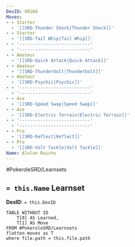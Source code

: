 ```yaml
---
DexID: 0026A
Moves:
- - Starter
  - '[[SRD-Thunder Shock|Thunder Shock]]'
- - Starter
  - '[[SRD-Tail Whip|Tail Whip]]'
- - '---------------------------'
  - '---------------------------'
- - Amateur
  - '[[SRD-Quick Attack|Quick Attack]]'
- - Amateur
  - '[[SRD-Thunderbolt|Thunderbolt]]'
- - Amateur
  - '[[SRD-Psychic|Psychic]]'
- - '---------------------------'
  - '---------------------------'
- - Ace
  - '[[SRD-Speed Swap|Speed Swap]]'
- - Ace
  - '[[SRD-Electric Terrain|Electric Terrain]]'
- - '---------------------------'
  - '---------------------------'
- - Pro
  - '[[SRD-Reflect|Reflect]]'
- - Pro
  - '[[SRD-Volt Tackle|Volt Tackle]]'
Name: Alolan Raichu
---
```


#PokeroleSRD/Learnsets

## `= this.Name` Learnset

**DexID:** `= this.DexID`

```dataview
TABLE WITHOUT ID
    T[0] AS Learned,
    T[1] AS Move
FROM #PokeroleSRD/Learnsets
flatten moves as T
where file.path = this.file.path
```
